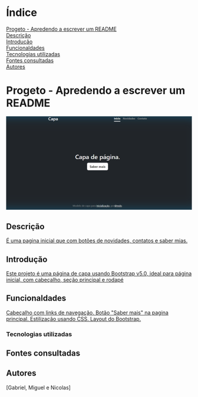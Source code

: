 # Índice

[Progeto - Apredendo a escrever um README](#progeto---apredendo-a-escrever-um-readme)  
[Descrição ](#descri%C3%A7%C3%A3o)  
[Introdução](#introdu%C3%A7%C3%A3o)  
[Funcionaldades](#funcionaldades)  
[Tecnologias utilizadas](#tecnologias-utilizadas)  
[Fontes consultadas](#fontes-consultadas)  
[Autores](#autores)  


# Progeto - Apredendo a escrever um README
![imagem info](img/IMG.png) 

## Descrição 
[É uma pagina inicial que com botões de novidades, contatos e saber mias.](#descri%C3%A7%C3%A3o)
## Introdução 
[Este projeto é uma página de capa  usando Bootstrap v5.0,  ideal para página inicial, com cabeçalho, seção  principal e rodapé](#introdu%C3%A7%C3%A3o)
## Funcionaldades
[Cabeçalho com links de navegação.
Botão "Saber mais" na pagina principal.
Estilização usando CSS.
Layout do Bootstrap.](#funcionaldades)
### Tecnologias utilizadas

## Fontes consultadas

## Autores
[Gabriel, Miguel e Nicolas]